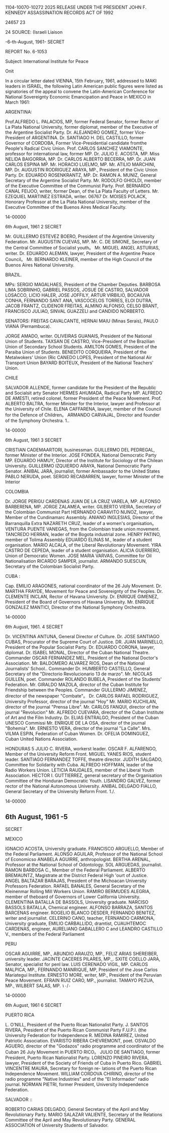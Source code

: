 1104-10070-10272
2025 RELEASE UNDER THE PRESIDENT JOHN F. KENNEDY ASSASSINATION RECORDS ACT OF 1992

24657
23

24
SOURCE: (Israeli Liaison

-6-th-August, 1961-
SECRET

REPORT No. 6-1053

Subject: International Institute for Peace

Onit

In a circular letter dated VIENNA, 15th February,
1961, addressed to MAKI leaders in ISRAEL, the
following Latin American public figures were listed
as signatories of the appeal to convene the
Latin-American Conference for National Sovereignty
Economic Emancipation and Peace in MEXICO in
March 1961:

ARGENTINA:

Prof.ALFREDO L. PALACIOS, MP, former Federal Senator,
former Rector of La Plata National University, former
diplomat, member of the Executive of the Argentine
Socialist Party.
Dr. ALEJANDRO GOMEZ, former Vice-President of ARGENTINA.
Dr. SANTIAGO H. DEL CASTILLO, former Governor of CORDOBA,
Former Vice-Presidential candidate fromthe People's
Radical Civic Union.
Prof. CARLOS SANCHEZ VIAMONTE, professor for international
law, former MP.
Dr. JULIO E. ACOSTA, MP.
Miss NELIDA BAIGORRIA, MP.
Dr. CARLOS ALBERTO BECERRA, MP.
Dr. JUAN CARLOS ESPINA MP.
Mr. HORACIO LUELMO, MP.
Mr. ATILIO MARCHINI, MP.
Dr. AUGUSTIN RODRIGUEZ ARAYA, MP., President of the
Civic Union Party.
Dr. EDUARDO ROSENKRANTZ, MP.
Dr. RAMON A. MUNIZ, General Secretary of the Argentine
Socialist Party.
Mr. RODOLFO GHIOLDI, member of the Executive Committee
of the Communist Party.
Prof. BERNARDO CANAL FEIJOO, writer, former Dean, of
the La Plata Faculty of Letters.
Mr. EZEQUIEL MARTINEZ ESTRADA, writer.
06767
Dr. MOISES POLACK, Honorary Professor at the La Plata
National University, member of the Executive Committee
of the Buenos Aires Medical Faculty.

14-00000

6th August, 1961
2
SECRET

Mr. GUILLERMO ESTEVEZ BOERO, President of the Argentine
University Federation.
Mr. AUGUSTIN CUEVAS, MP.
Mr. C. DE SIMONE, Secretary of the Central Committee
of Socialist youth。
Mr. MIGUEL ANGEL ASTURIAS, writer.
Dr. EDUARDO ALEMAN, lawyer, President of the Argentine
Peace Council。
Mr. BERNARDO KLEINER, member of the High Council of
the Buenos Aires National University.

BRAZIL.

MPs: SERGIO MAGALHAES, President of the Chamber
Deputies. BARBOSA LIMA SOBRINHO, GABRIEL PASSOS,
JOSUE DE CASTRO, SALVADOR LOSACCO, LICIO HALER,
JOSE JOFFILY, ARTUR VIRBILIO, BOCAIUVA CONHA,
FERNANDO SANT ANA, VASCOCELOS TORRES, ELOI DUTRA,
JACOB FRANTZ, CLIDENOR FREITAS, ALMINO ALFONSO,
CELSO BRANT, FRANCISCO JULIAO, SINVAL GUAZZELI
and CANDIDO NORBERTO.

SENATORS: FREITAS CAVALCANTE, HERNAI MAIU (Minas Serais),
PAULO VIANA (Pernambuca).

JORGE AMADO, writer.
OLIVEIRAS GUANAIS, President of the National Union
of Students.
TAXSAN DE CASTRO, Vice-President of the Brazilian Union
of Secondary School Students.
AMILTON GOMES, President of the Paraiba Union of Students.
BENEDITO CORQUEIRA, President of the Metalwokers' Union (Ric
CANEDO LOPES, President of the National Air Transport Union
BAYARD BOITEUX, President of the National Teachers' Union.

CHILE

SALVADOR ALLENDE, former candidate for the President
of the Republic and Socialsit arty Senator
HERMES AHUMADA, Radical Party MP.
ALFREDO DE AMESTI, retired colonel, former President
of the Peace Movement.
Prof. ALBERTO BALTRA, former Minister for the Interior,
lawyer and Professor at the University of Chile.
ELENA CAFFARENA, lawyer, member of the Council for
the Defence of Children。
ARMANDO CARVAJAL, Director and founder of the Symphony
Orchestra.
1..

14-00000

6th August, 1961
3
SECRET

CRISTIAN CADEMAARTORI, businessman.
GUILLERMO DEL PEDREGAL, former Minister of the Interior.
JOSE FONDEA, National Democratic Party MP.
EDUARDO HAMUY, Director of the Institute for Sociology
of the Chilean University.
GUILLERMO IZQUIERDO ARAYA, National Democratic Party
Senator.
ANIBAL JARA, journalist, former Ambassador to the United
States
PABLO NERUDA, poet.
SERGIO RECABARREN, lawyer, former Minister of the Interior

COLOMBIA

Dr. JORGE PERIGU CARDENAS
JUAN DE LA CRUZ VARELA, MP.
ALFONSO BARBERENA, MP.
JORGE ZALAMEA, writer.
GILBERTO VIEIRA, Secretary of the Colombian Communist Part
HERNANDO CARAVITO NUNOZ, lawyer, Member of the Cundinamarc
Assembly.
ANIANO INGLESIAS, Director of the Barranquilla Extra
NAZARETH CRUZ, leader of a women's organisation。
VENTURA PUENTE VANEGAS, from the Colombian trade union
movement.
TANCREDO HERRAN, leader of the Bogota industrial zone.
HENRY PATINO, member of Tolima Assembly
EDUARDO ELINAS M., leader of a student organisation.
MARIO ALCALA, of the Liberal Revolutionary Movement.
YIRA CASTRO DE CEPEDA, leader of a student organisation.
ALICIA GUERRERO, Union of Democratic Women.
JOSE MARIA VARVAS, Committee for Oil Nationalisation
RICARDO SAMPER, journalist.
ARMANDO SUESCUN, Secretary of the Colombian Socialist
Party.

CUBA
:

Cap. EMILIO ARAGONES, national coordinator of the 26
July Movement.
Dr. MARTHA FRAYDE, Movement for Peace and Sovereignty
of the Peoples.
Dr. CLEMENTE INCLAN, Rector of Havana University.
Dr. ENRIQUE GIMENEZ, President of the Board of Governors
of Havana University.
Mr. ENRIQUE GONZALEZ MANTICI, Director of the National
Symphony Orchestra.

14-00000

6th August, 1961.
4
SECRET

Dr. VICENTINA ANTUNA, General Director of Culture.
Dr. JOSE SANTIAGO CUBAS, Procurator of the Supreme
Court of Justice.
DR. JUAN MARINELLO, President of the Popular Socialist
Party.
Dr. EDUARDO CORONA, lawyer, diplomat.
Dr. ISABEL MONAL, Director of the Cuban National Theatre.
Commander OSCAR FERNANDEZ MEL, President of the National
Doctor's Association.
Mr. BALDOMERO ALVAREZ RIOS, Dean of the National
Journalists' School..
Commander Dr. HUMBERTO CASTELLO, General Secretary of
the "Directorio Revolucionario 13 de marzo".
Mr. NICOLAS GUILLEN, poet.
Commander ROLANDO BUBELA, President of the Students'
Federation.
Mr. GIRALDO MAZOLA, director of the Cuban Institute
for Friendship between the Peoples.
Commander GULLERMO JIMENEZ, director of the newspaper
"Combate"。
Dr. CARLOS RAFAEL RODRIGUEZ, University Professor,
director of the journal "Hoy"
Mr. MARIO KUCHILAN, director of the journal "Prensa
Libre".
Mr. CARLOS FANQUI, director of the journal "Revolucion"
Mr. ALFREDO CUEVARA, director of the Cuban Institute
of Art and the Film Industry.
Dr. ELIAS ENTRALGO, President of the Cuban UNESCO Commissi
Mr. ENRIQUE DE LA OSA, director of the journal "Bohemia".
Mr. ERNESTO VERA, director of the journal "La Calle".
Mrs. VILMA ESPIN, Federation of Cuban Women.
Dr. OFELIA DOMINGUEZ, Cuban United Nations Association.

HONDURAS
5
JULIO C. RIVERA, workerst leader.
OSCAR F. ALFARENGO, Member of the University Reform Front.
MIGUEL YANES RIOS, student leader.
SANTIAGO FERNANDEZ TOFFE, theatre director.
JUDITH SALGADO, Committee for Solidarity with Cuba.
ALFREDO HOFFMAN, leader of the Radio Workers
Union.
LETICIA RAUDALES, member of the Liberal Youth Association.
HECTOR I. GUTTIERREZ, general secretary of the Organisation
Committee of the Honduran Democratic Youth.
LISANDRO GALVEZ, former rector of the National Autonomous
University.
ANIBAL DELGADO FIALLO, General Secretary of the University
Reform Front.
1./.

14-00000

6th August, 1961
-5
-
SECRET

MEXICO

IGNACIO ACOSTA, University graduate.
FRANCISCO ARGUELLO, Member of the Federal Parliament.
ALONSO AGUILAR, Professor of the National School of
Economicso
ANABELA AGUIRRE, anthropologist.
BERTHA ARENAL, Professor at the National School of
Odontology.
SOL ARGUEDAS, journalist.
RAMON BARBOSA C., Member of the Federal Parliament.
ALBERTO BREMAUNTZ, Magistrate at the District Federal
High 'ourt of Justice.
ANGEL BALTAZAR BARAJAS, President of the Michoacan
University Professors Federation.
RAFAEL BANALES, General Secretary of the Kleinenmar
Rolling Mill Workers Union.
RAMIRO BERMUDES ALEGRIA, member of theboard of
Governors of Lower California University.
CLEMENTINA BATALLA DE BASSOLS, University graduate.
NARCISO BASSOLS BATALLA, Chemical engineer.
ALFONSO BARRAZA, SANTOS BARCENAS engineer.
ROGELIO BLANCO DESDER, FERNANDO BENITEZ, writer and
journalist.
CELERINO CANO, teacher, FERNANDO CARMONA, University
graduate, EMILIO CARBALLIDO, dramtist,
CUAUHTEMOC CARDENAS, engineer, AURELIANO GABALLERO C
and LEANDRO CASTILLO V., members of the Federal Parliament

PERU

OSCAR AGUIRRE, MP.,
ABUNDIO ARAUZO, MP.,
FELIZ ARIAS SHEREIBER, university leader.
JACINTE CACERES PILARES, MP.,.
SXITE COELLO JARA, Senator, specialist for penl law.
LUIS CERENADO VIGIL, MP.
CARLOS MALPICA, MP.,
FERNANDO MANRIQUE, MP, President of the Jose Carlos
Mariategui Institute.
ERNESTO MORE, writer, MP., President of the Peruvian
Peace Movement.
EFRAIN RUIZ CARO, MP., journalist.
TAMAYO PEZUA, MP.,
WILBERT SALAS, MP.
١٠/٠

14-00000

6th August, 1961
6
SECRET

PUERTO RICA

L. O'NILL, President of the Puerto Rican Nationalist
Party.
J. SANTOS RIVERA, President of the Puerto Rican Communist
Party F.U.P.I. (the University Federation for Independence
R. MEDINA RAMIREZ, United Patriotic Association.
EVARISTO RIBERA CHEVREMONT, poet.
OSVALDO AGUERO, director of the "Godazos" radio programme
and coordinator of the Cuban 26 July Movement in PUERTO
RICO。
JULIO DE SANTIAGO, former President, Puerto Rican
Nationalist Party.
LORENZO PINEIRO RIVERA, lawyer, President of the
Society of Friends of Cuba in Puerto Rico.
GABRIEL VINCENTRE MAURA, Secretary for foreign re-
lations of the Puerto Rican Independence Movement.
WILLIAM CORDOVA CHIRINO, director of the radio programme
"Native Industries" and of the "El Informador" radio
journal.
NORMAN PIETRI, former President, University Independence
Federation.

SALVADOR
::

ROBERTO CARIAS DELGADO, General Secretary of the April
and May Revolutionary Party.
MARIO SALAZAR VALIENTE, Secretary of the Relations
Committee of the April and May Revolutionary Party.
GENERAL ASSOCIATION of University Students of Salvador.
